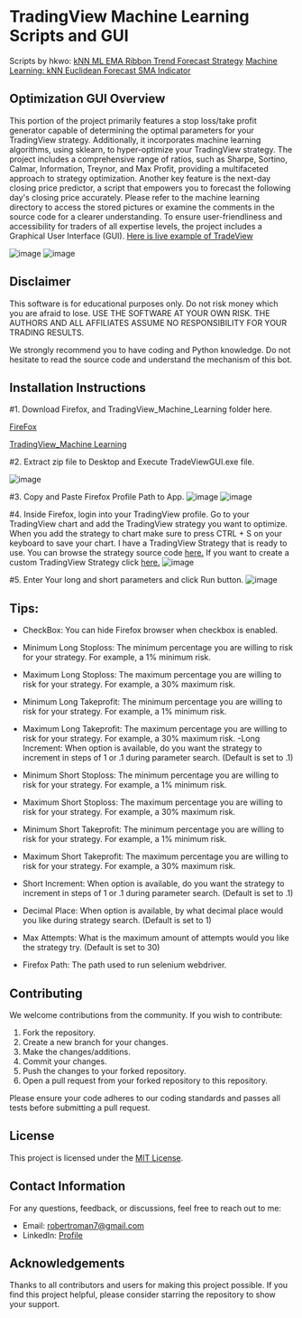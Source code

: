 # TradingView Machine Learning Scripts and GUI

Scripts by hkwo:
[kNN ML EMA Ribbon Trend Forecast Strategy](https://www.tradingview.com/script/Ae7HsWpm-kNN-ML-EMA-Ribbon-Trend-Forecast-Strategy/)
[Machine Learning: kNN Euclidean Forecast SMA Indicator](https://www.tradingview.com/script/GqgkdNKV-Machine-Learning-kNN-Euclidean-Forecast-SMA-Indicator/)

## Optimization GUI Overview

This portion of the project primarily features a stop loss/take profit generator capable of determining the optimal parameters for your TradingView strategy. Additionally, it incorporates machine learning algorithms, using sklearn, to hyper-optimize your TradingView strategy. The project includes a comprehensive range of ratios, such as Sharpe, Sortino, Calmar, Information, Treynor, and Max Profit, providing a multifaceted approach to strategy optimization. Another key feature is the next-day closing price predictor, a script that empowers you to forecast the following day's closing price accurately. Please refer to the machine learning directory to access the stored pictures or examine the comments in the source code for a clearer understanding. To ensure user-friendliness and accessibility for traders of all expertise levels, the project includes a Graphical User Interface (GUI). [Here is live example of TradeView](https://vimeo.com/594037879)

![image](https://github.com/TreborNamor/TradingView_Machine_Learning/blob/16ab9d3fae94258a715965e271d5c80b6517051c/pictures/TradeViewGUI.png)
![image](https://github.com/TreborNamor/TradingView_Machine_Learning/blob/16ab9d3fae94258a715965e271d5c80b6517051c/pictures/TradeViewResultsExample.png)

## Disclaimer

This software is for educational purposes only. Do not risk money which
you are afraid to lose. USE THE SOFTWARE AT YOUR OWN RISK. THE AUTHORS
AND ALL AFFILIATES ASSUME NO RESPONSIBILITY FOR YOUR TRADING RESULTS.

We strongly recommend you to have coding and Python knowledge. Do not
hesitate to read the source code and understand the mechanism of this bot.

## Installation Instructions

#1. Download Firefox, and TradingView_Machine_Learning folder here.

[FireFox](https://www.mozilla.org/en-US/firefox/new/)

[TradingView_Machine Learning](https://github.com/TreborNamor/TradingView_Machine_Learning/archive/master.zip)

#2. Extract zip file to Desktop and Execute TradeViewGUI.exe file.

![image](https://github.com/TreborNamor/TradingView_Machine_Learning/blob/bd4a703fb0b3ec964c305dd7c720b17b111535fc/pictures/extractZip.png)

#3. Copy and Paste Firefox Profile Path to App.
![image](https://github.com/TreborNamor/TradingView_Machine_Learning/blob/16ab9d3fae94258a715965e271d5c80b6517051c/pictures/FindFirefoxPath.png)
![image](https://github.com/TreborNamor/TradingView_Machine_Learning/blob/bd4a703fb0b3ec964c305dd7c720b17b111535fc/pictures/addPath.png)

#4. Inside Firefox, login into your TradingView profile. Go to your TradingView chart and add the TradingView strategy you want to optimize. When you add the strategy to chart make sure to press CTRL + S on your keyboard to save your chart. I have a TradingView Strategy that is ready to use. You can browse the strategy source code [here.](https://github.com/TreborNamor/TradingView-Machine-Learning-GUI/blob/master/tv_strategies/MACD-RSI%20%20Strategy)
If you want to create a custom TradingView Strategy click [here.](https://github.com/TreborNamor/TradingView-Machine-Learning-GUI/blob/master/tv_strategies/Create%20Your%20Own%20Strategy%20For%20Optimization.txt)
![image](https://github.com/TreborNamor/TradingView-Machine-Learning-GUI/blob/cee46135f1f0d8656c9f1614abb334d8205a6110/pictures/addStrategy.png)

#5. Enter Your long and short parameters and click Run button.
![image](https://github.com/TreborNamor/TradingView_Machine_Learning/blob/bd4a703fb0b3ec964c305dd7c720b17b111535fc/pictures/parameters.png)

## Tips:
- CheckBox: You can hide Firefox browser when checkbox is enabled.
- Minimum Long Stoploss: The minimum percentage you are willing to risk for your strategy. For example, a 1% minimum risk.
- Maximum Long Stoploss: The maximum percentage you are willing to risk for your strategy. For example, a 30% maximum risk.
- Minimum Long Takeprofit: The minimum percentage you are willing to risk for your strategy. For example, a 1% minimum risk.
- Maximum Long Takeprofit: The maximum percentage you are willing to risk for your strategy. For example, a 30% maximum risk.
-Long Increment: When option is available, do you want the strategy to increment in steps of 1 or .1 during parameter search. (Default is set to .1)

- Minimum Short Stoploss: The minimum percentage you are willing to risk for your strategy. For example, a 1% minimum risk.
- Maximum Short Stoploss: The maximum percentage you are willing to risk for your strategy. For example, a 30% maximum risk.
- Minimum Short Takeprofit: The minimum percentage you are willing to risk for your strategy. For example, a 1% minimum risk.
- Maximum Short Takeprofit: The maximum percentage you are willing to risk for your strategy. For example, a 30% maximum risk.
- Short Increment: When option is available, do you want the strategy to increment in steps of 1 or .1 during parameter search. (Default is set to .1)

- Decimal Place: When option is available, by what decimal place would you like during strategy search. (Default is set to 1)
- Max Attempts: What is the maximum amount of attempts would you like the strategy try. (Default is set to 30)
- Firefox Path: The path used to run selenium webdriver.

## Contributing

We welcome contributions from the community. If you wish to contribute:

1. Fork the repository.
2. Create a new branch for your changes.
3. Make the changes/additions.
4. Commit your changes.
5. Push the changes to your forked repository.
6. Open a pull request from your forked repository to this repository.

Please ensure your code adheres to our coding standards and passes all tests before submitting a pull request.

## License

This project is licensed under the [MIT License](https://github.com/TreborNamor/TradingView-Machine-Learning-GUI/blob/master/LICENSE). 

## Contact Information

For any questions, feedback, or discussions, feel free to reach out to me:

- Email: robertroman7@gmail.com
- LinkedIn: [Profile](https://www.linkedin.com/in/robert-roman7/)

## Acknowledgements

Thanks to all contributors and users for making this project possible. If you find this project helpful, please consider starring the repository to show your support.
